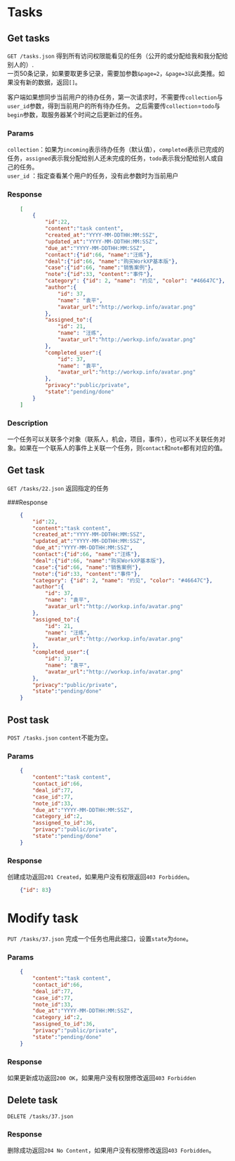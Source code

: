 # Tasks

## Get tasks

`GET /tasks.json` 得到所有访问权限能看见的任务（公开的或分配给我和我分配给别人的）.  
一页50条记录，如果要取更多记录，需要加参数`&page=2`，`&page=3`以此类推。如果没有新的数据，返回`[]`。

客户端如果想同步当前用户的待办任务，第一次请求时，不需要传`collection`与`user_id`参数，得到当前用户的所有待办任务。
之后需要传`collection`=`todo`与`begin`参数，取服务器某个时间之后更新过的任务。

### Params
`collection`：如果为`incoming`表示待办任务（默认值），`completed`表示已完成的任务，`assigned`表示我分配给别人还未完成的任务，`todo`表示我分配给别人或自己的任务。  
`user_id` ：指定查看某个用户的任务，没有此参数时为当前用户
### Response

```json
	[
		{
			"id":22,
			"content":"task content",
			"created_at":"YYYY-MM-DDTHH:MM:SSZ",
			"updated_at":"YYYY-MM-DDTHH:MM:SSZ",
			"due_at":"YYYY-MM-DDTHH:MM:SSZ",
			"contact":{"id":66, "name":"汪练"},
			"deal":{"id":66, "name":"购买WorkXP基本版"},
			"case":{"id":66, "name":"销售案例"},
			"note":{"id":33, "content":"事件"},
			"category": {"id": 2, "name": "约见", "color": "#46647C"},
			"author":{
				"id": 37,
				"name": "袁平",
				"avatar_url":"http://workxp.info/avatar.png"
			},
			"assigned_to":{
				"id": 21,
				"name": "汪练",
				"avatar_url":"http://workxp.info/avatar.png"
			},
			"completed_user":{
				"id": 37,
				"name": "袁平",
				"avatar_url":"http://workxp.info/avatar.png"
			},
			"privacy":"public/private",
			"state":"pending/done"
		}
	]
```
### Description
一个任务可以关联多个对象（联系人，机会，项目，事件），也可以不关联任务对象。如果在一个联系人的事件上关联一个任务，则`contact`和`note`都有对应的值。

## Get task
`GET /tasks/22.json` 返回指定的任务

###Response
```json
	{
		"id":22,
		"content":"task content",
		"created_at":"YYYY-MM-DDTHH:MM:SSZ",
		"updated_at":"YYYY-MM-DDTHH:MM:SSZ",
		"due_at":"YYYY-MM-DDTHH:MM:SSZ",
		"contact":{"id":66, "name":"汪练"},
		"deal":{"id":66, "name":"购买WorkXP基本版"},
		"case":{"id":66, "name":"销售案例"},
		"note":{"id":33, "content":"事件"},
		"category": {"id": 2, "name": "约见", "color": "#46647C"},
		"author":{
			"id": 37,
			"name": "袁平",
			"avatar_url":"http://workxp.info/avatar.png"
		},
		"assigned_to":{
			"id": 21,
			"name": "汪练",
			"avatar_url":"http://workxp.info/avatar.png"
		},
		"completed_user":{
			"id": 37,
			"name": "袁平",
			"avatar_url":"http://workxp.info/avatar.png"
		},
		"privacy":"public/private",
		"state":"pending/done"
	}
```

## Post task

`POST /tasks.json` `content`不能为空。

### Params

```json
	{
		"content":"task content",
		"contact_id":66,
		"deal_id":77,
		"case_id":77,
		"note_id":33,
		"due_at":"YYYY-MM-DDTHH:MM:SSZ",
		"category_id":2,
		"assigned_to_id":36,
		"privacy":"public/private",
		"state":"pending/done"
	}
```

### Response
创建成功返回`201 Created`，如果用户没有权限返回`403 Forbidden`。  

```json
	{"id": 83}
```

# Modify task

`PUT /tasks/37.json` 完成一个任务也用此接口，设置`state`为`done`。

### Params

```json
	{
		"content":"task content",
		"contact_id":66,
		"deal_id":77,
		"case_id":77,
		"note_id":33,
		"due_at":"YYYY-MM-DDTHH:MM:SSZ",
		"category_id":2,
		"assigned_to_id":36,
		"privacy":"public/private",
		"state":"pending/done"
	}
```

### Response
如果更新成功返回`200 OK`，如果用户没有权限修改返回`403 Forbidden`

## Delete task
`DELETE /tasks/37.json`

### Response
删除成功返回`204 No Content`，如果用户没有权限修改返回`403 Forbidden`。
